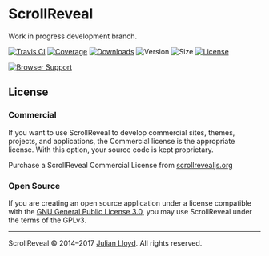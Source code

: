 # ScrollReveal

Work in progress development branch.

[![Travis CI][travis-badge]][travis-url]
[![Coverage][coveralls-badge]][coveralls-url]
[![Downloads][downloads-badge]][downloads-url]
![Version][version-badge]
![Size][size-badge]
[![License][license-badge]][license-url]

[![Browser Support][saucelabs-matrix]][saucelabs-url]

## License

### Commercial
If you want to use ScrollReveal to develop commercial sites, themes, projects, and applications, the Commercial license is the appropriate license. With this option, your source code is kept proprietary.

Purchase a ScrollReveal Commercial License from [scrollrevealjs.org](https://scrollrevealjs.org)

### Open Source
If you are creating an open source application under a license compatible with the [GNU&nbsp;General&nbsp;Public&nbsp;License&nbsp;3.0][license-url], you may use ScrollReveal under the terms of the GPLv3.

***

ScrollReveal © 2014–2017 [Julian Lloyd](https://twitter.com/jlmakes). All rights reserved.

[travis-badge]: https://img.shields.io/travis/jlmakes/scrollreveal/development.svg
[travis-url]: https://travis-ci.org/jlmakes/scrollreveal

[coveralls-badge]: https://img.shields.io/coveralls/jlmakes/scrollreveal/development.svg
[coveralls-url]: https://coveralls.io/github/jlmakes/scrollreveal?branch=development

[downloads-badge]: https://img.shields.io/npm/dm/scrollreveal.svg?style=flat
[downloads-url]: https://npmjs.org/package/scrollreveal

[version-badge]: https://img.shields.io/badge/version-4.0.0_beta-1283c3.svg

[size-badge]: https://img.shields.io/badge/min+gzip-4.6KB-blue.svg

[license-badge]: https://img.shields.io/badge/license-GPLv3-1283c3.svg
[license-url]: https://opensource.org/licenses/GPL-3.0

[saucelabs-matrix]: https://saucelabs.com/browser-matrix/scrollreveal.svg
[saucelabs-url]: https://saucelabs.com/u/scrollreveal
